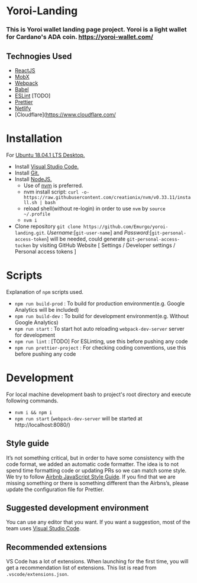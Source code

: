# Yoroi-Landing
### This is Yoroi wallet landing page project. Yoroi is a light wallet for Cardano's ADA coin. https://yoroi-wallet.com/

## Technogies Used
* [ReactJS](https://reactjs.org/)
* [MobX](https://mobx.js.org/index.html)
* [Webpack](https://webpack.js.org/)
* [Babel](https://babeljs.io/)
* [ESLint](https://eslint.org/) [TODO]
* [Prettier](https://prettier.io/)
* [Netlify](https://www.netlify.com/)
* [Cloudflare](https://www.cloudflare.com/

# Installation
For [Ubuntu 18.04.1 LTS Desktop.](http://releases.ubuntu.com/18.04/)
* Install [Visual Studio Code.](https://code.visualstudio.com/)
* Install [Git.](https://git-scm.com/downloads)
* Install [NodeJS.](https://nodejs.org/en/)
  * Use of [nvm](https://github.com/creationix/nvm) is preferred.
  * nvm install script: `curl -o- https://raw.githubusercontent.com/creationix/nvm/v0.33.11/install.sh | bash`
  * reload shell(without re-login) in order to use `nvm` by `source ~/.profile`
  * `nvm i`
* Clone repository `git clone https://github.com/Emurgo/yoroi-landing.git`. *Username*:[`git-user-name`] and *Password*:[`git-personal-access-token`] will be needed, could generate `git-personal-access-tocken` by visiting GitHub Website [ Settings / Developer settings / Personal access tokens ]

# Scripts
Explanation of `npm` scripts used.
* `npm run build-prod` : To build for production environment(e.g. Google Analytics will be included)
* `npm run build-dev` : To build for development environment(e.g. Without Google Analytics)
* `npm run start` : To start hot auto reloading `webpack-dev-server` server for development
* `npm run lint` : [TODO] For ESLinting, use this before pushing any code
* `npm run prettier-project` : For checking coding conventions, use this before pushing any code

# Development
For local machine development bash to project's root directory and execute following commands.
* `nvm i && npm i`
* `npm run start` (`webpack-dev-server` will be started at http://localhost:8080/)

## Style guide

It’s not something critical, but in order to have some consistency with the code format, we added an automatic code formatter. The idea is to not spend time formatting code or updating PRs so we can match some style. We try to follow [Airbnb JavaScript Style Guide](https://github.com/airbnb/javascript). If you find that we are missing something or there is something different than the Airbns’s, please update the configuration file for Prettier.

## Suggested development environment

You can use any editor that you want. If you want a suggestion, most of the team uses [Visual Studio Code](https://code.visualstudio.com).

## Recommended extensions

VS Code has a lot of extensions. When launching for the first time, you will get a recommendation list of extensions. This list is read from `.vscode/extensions.json`.
